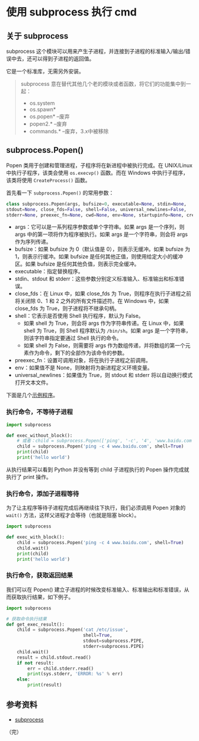 # 使用 subprocess 执行 cmd

## 关于 subprocess

subprocess 这个模块可以用来产生子进程，并连接到子进程的标准输入/输出/错误中去，还可以得到子进程的返回值。

它是一个标准库，无需另外安装。

> subprocess 意在替代其他几个老的模块或者函数，将它们的功能集中到一起：
> * os.system
> * os.spawn*
> * os.popen* –废弃
> * popen2.* –废弃
> * commands.* –废弃，3.x中被移除

## subprocess.Popen()

Popen 类用于创建和管理进程，子程序将在新进程中被执行完成。在 UNIX/Linux 中执行子程序，该类会使用 `os.execvp()` 函数。而在 Windows 中执行子程序，该类将使用 `CreateProcess()` 函数。

首先看一下 `subprocess.Popen()` 的常用参数：

```python
class subprocess.Popen(args, bufsize=0, executable=None, stdin=None,
stdout=None, close_fds=False, shell=False, universal_newlines=False,
stderr=None, preexec_fn=None, cwd=None, env=None, startupinfo=None, creationflags=0)
```

* args：它可以是一系列程序参数或单个字符串。如果 args 是一个序列，则 args 中的第一项将作为程序被执行。如果 args 是一个字符串，则会将 args 作为序列传递。
* bufsize：如果 bufsize 为 0（默认值是 0），则表示无缓冲。如果 bufsize 为 1，则表示行缓冲。如果 bufsize 是任何其他正值，则使用给定大小的缓冲区。如果 bufsize 是任何其他负值，则表示完全缓冲。
* executable：指定替换程序。
* stdin、stdout 和 stderr：这些参数分别定义标准输入、标准输出和标准错误。
* close_fds：在 Linux 中，如果 close_fds 为 True，则程序在执行子进程之前将关闭除 0、1 和 2 之外的所有文件描述符。在 Windows 中，如果 close_fds 为 True，则子进程将不继承句柄。
* shell：它表示是否使用 Shell 执行程序，默认为 False。
  * 如果 shell 为 True，则会将 args 作为字符串传递。在 Linux 中，如果 shell 为 True，则 Shell 程序默认为 `/bin/sh`。如果 args 是一个字符串，则该字符串指定要通过 Shell 执行的命令。
  * 如果 shell 为 False，则需要将 args 作为数组传递，并将数组的第一个元素作为命令，剩下的全部作为该命令的参数。
* preexec_fn：设置可调用对象，将在执行子进程之前调用。
* env：如果值不是 None，则映射将为新进程定义环境变量。
* universal_newlines：如果值为 True，则 stdout 和 stderr 将以自动换行模式打开文本文件。

下面是几个[示例程序](https://github.com/wenyuan/practice-in-python/blob/main/devops-case/subprocess_example.py)。

### 执行命令，不等待子进程

```python
import subprocess

def exec_without_block():
    # 或者：child = subprocess.Popen(['ping', '-c', '4', 'www.baidu.com'])
    child = subprocess.Popen('ping -c 4 www.baidu.com', shell=True)
    print(child)
    print('hello world')
```

从执行结果可以看到 Python 并没有等到 child 子进程执行的 Popen 操作完成就执行了 print 操作。

### 执行命令，添加子进程等待

为了让主程序等待子进程完成后再继续往下执行，我们必须调用 Popen 对象的 `wait()` 方法，这样父进程才会等待（也就是阻塞 block）。

```python
import subprocess

def exec_with_block():
    child = subprocess.Popen('ping -c 4 www.baidu.com', shell=True)
    child.wait()
    print(child)
    print('hello world')
```

### 执行命令，获取返回结果

我们可以在 Popen() 建立子进程的时候改变标准输入、标准输出和标准错误，从而获取执行结果，如下例子。

```python
import subprocess

# 获取命令执行结果
def get_exec_result():
    child = subprocess.Popen('cat /etc/issue',
                             shell=True,
                             stdout=subprocess.PIPE,
                             stderr=subprocess.PIPE)
    child.wait()
    result = child.stdout.read()
    if not result:
        err = child.stderr.read()
        print(sys.stderr, 'ERROR: %s' % err)
    else:
        print(result)
```

## 参考资料

* [subprocess](https://docs.python.org/zh-cn/3/library/subprocess.html "subprocess -- 子进程管理")

（完）
